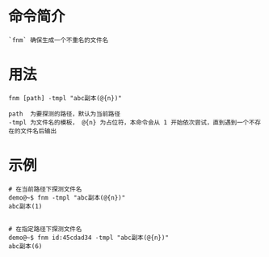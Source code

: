 # 命令简介 

    `fnm` 确保生成一个不重名的文件名

# 用法

    fnm [path] -tmpl "abc副本(@{n})"
    
    path  为要探测的路径，默认为当前路径
    -tmpl 为文件名的模板， @{n} 为占位符，本命令会从 1 开始依次尝试，直到遇到一个不存在的文件名后输出
    
    
# 示例

    # 在当前路径下探测文件名
    demo@~$ fnm -tmpl "abc副本(@{n})"
    abc副本(1)
    
    
    # 在指定路径下探测文件名
    demo@~$ fnm id:45cdad34 -tmpl "abc副本(@{n})"
    abc副本(6)
    
    